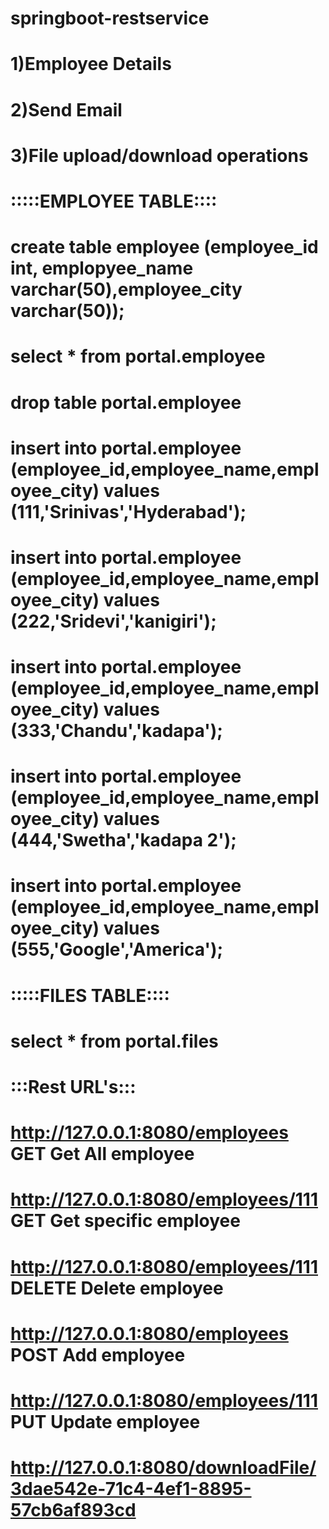 # springboot-restservice
#
# 1)Employee Details
# 2)Send Email 
# 3)File upload/download operations 

# :::::EMPLOYEE TABLE::::
# create table employee (employee_id int, emplopyee_name varchar(50),employee_city varchar(50));
# select * from portal.employee
# drop table portal.employee 
# insert into portal.employee (employee_id,employee_name,employee_city) values (111,'Srinivas','Hyderabad');
# insert into portal.employee (employee_id,employee_name,employee_city) values (222,'Sridevi','kanigiri');
# insert into portal.employee (employee_id,employee_name,employee_city) values (333,'Chandu','kadapa');
# insert into portal.employee (employee_id,employee_name,employee_city) values (444,'Swetha','kadapa 2');
# insert into portal.employee (employee_id,employee_name,employee_city) values (555,'Google','America');

# :::::FILES TABLE::::
# select * from portal.files

# :::Rest URL's:::
# http://127.0.0.1:8080/employees         GET       Get All employee
# http://127.0.0.1:8080/employees/111     GET       Get specific employee
# http://127.0.0.1:8080/employees/111     DELETE    Delete employee
# http://127.0.0.1:8080/employees         POST      Add employee
# http://127.0.0.1:8080/employees/111     PUT       Update employee 

# http://127.0.0.1:8080/downloadFile/3dae542e-71c4-4ef1-8895-57cb6af893cd
